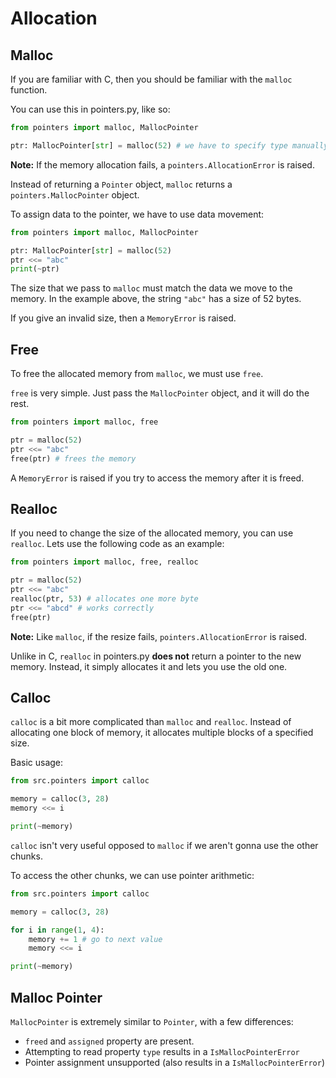 # Allocation

## Malloc

If you are familiar with C, then you should be familiar with the `malloc` function.

You can use this in pointers.py, like so:

```py
from pointers import malloc, MallocPointer

ptr: MallocPointer[str] = malloc(52) # we have to specify type manually
```

**Note:** If the memory allocation fails, a `pointers.AllocationError` is raised.

Instead of returning a `Pointer` object, `malloc` returns a `pointers.MallocPointer` object.

To assign data to the pointer, we have to use data movement:

```py
from pointers import malloc, MallocPointer

ptr: MallocPointer[str] = malloc(52)
ptr <<= "abc"
print(~ptr)
```

The size that we pass to `malloc` must match the data we move to the memory. In the example above, the string `"abc"` has a size of 52 bytes.

If you give an invalid size, then a `MemoryError` is raised.

## Free

To free the allocated memory from `malloc`, we must use `free`.

`free` is very simple. Just pass the `MallocPointer` object, and it will do the rest.

```py
from pointers import malloc, free

ptr = malloc(52)
ptr <<= "abc"
free(ptr) # frees the memory
```

A `MemoryError` is raised if you try to access the memory after it is freed.

## Realloc

If you need to change the size of the allocated memory, you can use `realloc`. Lets use the following code as an example:

```py
from pointers import malloc, free, realloc

ptr = malloc(52)
ptr <<= "abc"
realloc(ptr, 53) # allocates one more byte
ptr <<= "abcd" # works correctly
free(ptr)
```

**Note:** Like `malloc`, if the resize fails, `pointers.AllocationError` is raised.

Unlike in C, `realloc` in pointers.py **does not** return a pointer to the new memory. Instead, it simply allocates it and lets you use the old one.

## Calloc

`calloc` is a bit more complicated than `malloc` and `realloc`. Instead of allocating one block of memory, it allocates multiple blocks of a specified size.

Basic usage:

```py
from src.pointers import calloc

memory = calloc(3, 28)
memory <<= i

print(~memory)
```

`calloc` isn't very useful opposed to `malloc` if we aren't gonna use the other chunks.

To access the other chunks, we can use pointer arithmetic:

```py
from src.pointers import calloc

memory = calloc(3, 28)

for i in range(1, 4):
    memory += 1 # go to next value
    memory <<= i

print(~memory)
```

## Malloc Pointer

`MallocPointer` is extremely similar to `Pointer`, with a few differences:

- `freed` and `assigned` property are present.
- Attempting to read property `type` results in a `IsMallocPointerError`
- Pointer assignment unsupported (also results in a `IsMallocPointerError`)

```

```
